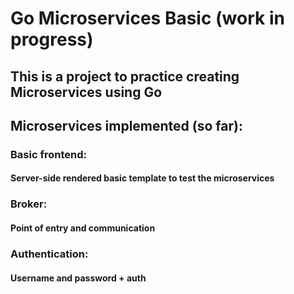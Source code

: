 # Go Microservices Basic (work in progress)

## This is a project to practice creating Microservices using Go

## Microservices implemented (so far):

### Basic frontend:
#### Server-side rendered basic template to test the microservices

### Broker:
#### Point of entry and communication

### Authentication:
#### Username and password + auth
